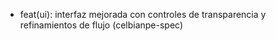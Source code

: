 - feat(ui): interfaz mejorada con controles de transparencia y refinamientos de flujo (celbianpe-spec)